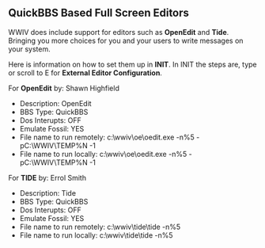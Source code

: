 ## QuickBBS Based Full Screen Editors
WWIV does include support for editors such as **OpenEdit** and **Tide**. Bringing you more choices for you and your users to write messages on your system.

Here is information on how to set them up in **INIT**.
In INIT the steps are, type or scroll to E for **External Editor Configuration**. 

For **OpenEdit** by: Shawn Highfield 
* Description: OpenEdit 
* BBS Type: QuickBBS 
* Dos Interupts: OFF 
* Emulate Fossil: YES 
* File name to run remotely: c:\wwiv\oe\oedit.exe -n%5 -pC:\WWIV\TEMP%N -1 
* File name to run locally: c:\wwiv\oe\oedit.exe -n%5 -pC:\WWIV\TEMP%N -1 

For **TIDE** by: Errol Smith
* Description: Tide
* BBS Type: QuickBBS
* Dos Interupts: OFF
* Emulate Fossil: YES
* File name to run remotely: c:\wwiv\tide\tide -n%5
* File name to run locally: c:\wwiv\tide\tide -n%5
 